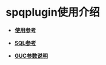 # spqplugin使用介绍

-   **[使用参考](spqplugin使用.md)**  

-   **[SQL参考](spqplugin-SQL参考.md)**  

-   **[GUC参数说明](spqplugin-GUC参数说明.md)**  
